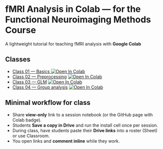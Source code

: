 
# fMRI Analysis in Colab — for the Functional Neuroimaging Methods Course

A lightweight tutorial for teaching fMRI analysis with **Google Colab** 


## Classes
- [Class 01 — Basics ](notebooks/session01_Data.ipynb) [![Open In Colab](https://colab.research.google.com/assets/colab-badge.svg)](https://colab.research.google.com/github/Yuan-fang/fMRI-tutorial/blob/main/notebooks/session01_Data.ipynb)
- [Class 02 — Preprocessing](notebooks/session02_Preprocessing.ipynb) [![Open In Colab](https://colab.research.google.com/assets/colab-badge.svg)](https://colab.research.google.com/github/Yuan-fang/fMRI-tutorial/blob/main/notebooks/session02_Preprocessing.ipynb)
- [Class 03 — GLM](notebooks/session03_GLM.ipynb) [![Open In Colab](https://colab.research.google.com/assets/colab-badge.svg)](https://colab.research.google.com/github/Yuan-fang/fMRI-tutorial/blob/main/notebooks/session03_GLM.ipynb)
- [Class 04 — Group analysis](notebooks/session04_Group.ipynb) [![Open In Colab](https://colab.research.google.com/assets/colab-badge.svg)](https://colab.research.google.com/github/Yuan-fang/fMRI-tutorial/blob/main/notebooks/session04_Group.ipynb)


## Minimal workflow for class
- Share **view-only** link to a session notebook (or the GitHub page with Colab badge).
- Students **Save a copy in Drive** and run the install cell once per session.
- During class, have students paste their **Drive links** into a roster (Sheet) or use Classroom.
- You open links and **comment inline** while they work.
